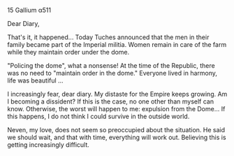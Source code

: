 15 Gallium α511

Dear Diary,

That's it, it happened... Today Tuches announced that the men in their family became part of the Imperial militia. Women remain in care of the farm while they maintain order under the dome.

"Policing the dome", what a nonsense! At the time of the Republic, there was no need to "maintain order in the dome." Everyone lived in harmony, life was beautiful …

I increasingly fear, dear diary. My distaste for the Empire keeps growing. Am I becoming a dissident? If this is the case, no one other than myself can know. Otherwise, the worst will happen to me: expulsion from the Dome... If this happens, I do not think I could survive in the outside world.

Neven, my love, does not seem so preoccupied about the situation. He said we should wait, and that with time, everything will work out. Believing this is getting increasingly difficult.
